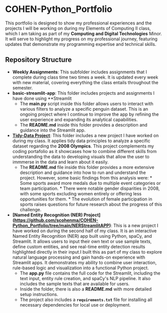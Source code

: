 # COHEN-Python_Portfolio

 
This portfolio is designed to show my professional experiences and the projects I will be working on during my Elements of Computing II class, which I am taking as part of my **Computing and Digital Technologies** Minor. It will serve to highlight my progress on my professional journey, featuring updates that demonstrate my programming expertise and technical skills.

## Repository Structure
* **Weekly Assignments**: This subfolder includes assignments that I complete during class time two times a week. It is updated every week with new material, covering everything the class entails throughout the semester. 
* **basic-streamlit-app**: This folder includes projects and assignments I have done using **Streamlit
  * The **main.py** script inside this folder allows users to interact with various filters to analyze a specific penguin dataset. This is an ongoing project where I continue to improve the app by refining the user experience and expanding its analytical capabilities.
  * The **README.md** inside this folder provides a description and guidance into the Streamlit app.
* **[Tidy-Data Project](https://github.com/scohenma/COHEN-Python_Portfolio/tree/main/TidyData%20-%20Project%20)**: This folder includes a new project I have worked on during my class. It applies tidy data principles to analyze a specific dataset regarding the **2008 Olympics**. This project complements my coding portafolio as it showcases how to combine different skills from understanding the data to developing visuals that allow the user to immmerse in the data and learn about it easily. 
   * The **README.md** file inside this folder provides a more extensive description and guidance into how to run and understand the project. However, some       basic findings from this analysis were:
         *   Some sports award more medals due to multiple event categories or team participation.
         *   There were notable gender disparities in 2008, with some sports excluding women entirely or offering less opportunities for them. 
         *   The evolution of female participation in sports raises  questions for future research about the progress of this challenge. 
* **[Named Entity Recognition (NER) Project] (https://github.com/scohenma/COHEN-Python_Portfolio/tree/main/NERStreamlitAPP)**: This is a new project I have worked on during the second half of my class. It is an interactive Named Entity Recognition (NER) app built using Python, spaCy, and Streamlit. It allows users to input their own text or use sample texts, define custom entities, and see real-time entity detection results highlighted directly in their input.I built this as part of my  class to explore natural language processing and gain hands-on experience with Streamlit apps. It demonstrates my ability to combine user interaction, rule-based logic and visualization into a functional Python project.
   *  The **app.py** file contains the full code for the Streamlit, including the text input, entity rule creation, and spaCy's NLP pipeline. It also includes the          sample texts that are available for users. 
   * Inside the  folder, there is also a **README.md** with more detailed setup instructions.
   * The project also includes a **`requirements.txt`** file for installing all necessary dependencies for local use or deployment.

